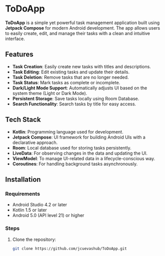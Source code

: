 # ToDoApp

**ToDoApp** is a simple yet powerful task management application built using **Jetpack Compose** for modern Android development. The app allows users to easily create, edit, and manage their tasks with a clean and intuitive interface.

## Features

- **Task Creation**: Easily create new tasks with titles and descriptions.
- **Task Editing**: Edit existing tasks and update their details.
- **Task Deletion**: Remove tasks that are no longer needed.
- **Task Status**: Mark tasks as complete or incomplete.
- **Dark/Light Mode Support**: Automatically adjusts UI based on the system theme (Light or Dark Mode).
- **Persistent Storage**: Save tasks locally using Room Database.
- **Search Functionality**: Search tasks by title for easy access.

## Tech Stack

- **Kotlin**: Programming language used for development.
- **Jetpack Compose**: UI framework for building Android UIs with a declarative approach.
- **Room**: Local database used for storing tasks persistently.
- **LiveData**: For observing changes in the data and updating the UI.
- **ViewModel**: To manage UI-related data in a lifecycle-conscious way.
- **Coroutines**: For handling background tasks asynchronously.

## Installation

### Requirements

- Android Studio 4.2 or later
- Kotlin 1.5 or later
- Android 5.0 (API level 21) or higher

### Steps

1. Clone the repository:

   ```bash
   git clone https://github.com/jcuevashub/ToDoApp.git
